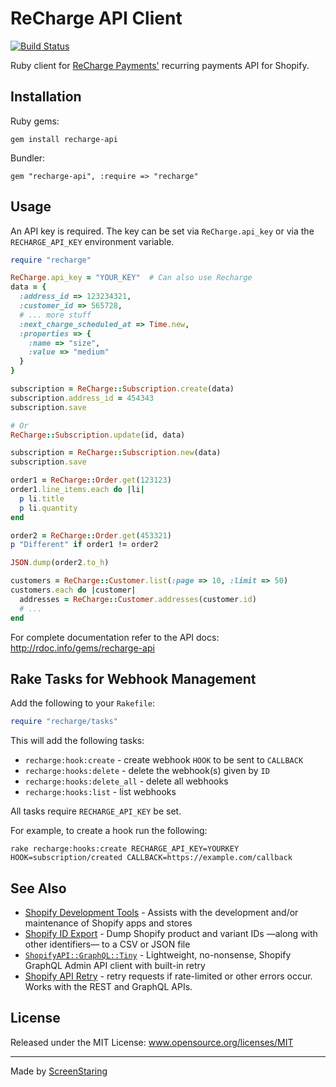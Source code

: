 # ReCharge API Client

[![Build Status](https://travis-ci.org/ScreenStaring/recharge-api.svg?branch=master)](https://travis-ci.org/ScreenStaring/recharge-api)

Ruby client for [ReCharge Payments'](https://rechargepayments.com/developers)
recurring payments API for Shopify.

## Installation

Ruby gems:

    gem install recharge-api

Bundler:

    gem "recharge-api", :require => "recharge"

## Usage

An API key is required. The key can be set via `ReCharge.api_key` or via the `RECHARGE_API_KEY`
environment variable.

```rb
require "recharge"

ReCharge.api_key = "YOUR_KEY"  # Can also use Recharge
data = {
  :address_id => 123234321,
  :customer_id => 565728,
  # ... more stuff
  :next_charge_scheduled_at => Time.new,
  :properties => {
    :name => "size",
    :value => "medium"
  }
}

subscription = ReCharge::Subscription.create(data)
subscription.address_id = 454343
subscription.save

# Or
ReCharge::Subscription.update(id, data)

subscription = ReCharge::Subscription.new(data)
subscription.save

order1 = ReCharge::Order.get(123123)
order1.line_items.each do |li|
  p li.title
  p li.quantity
end

order2 = ReCharge::Order.get(453321)
p "Different" if order1 != order2

JSON.dump(order2.to_h)

customers = ReCharge::Customer.list(:page => 10, :limit => 50)
customers.each do |customer|
  addresses = ReCharge::Customer.addresses(customer.id)
  # ...
end
```

For complete documentation refer to the API docs: http://rdoc.info/gems/recharge-api

## Rake Tasks for Webhook Management

Add the following to your `Rakefile`:

```rb
require "recharge/tasks"
```

This will add the following tasks:

  * `recharge:hook:create` - create webhook `HOOK` to be sent to `CALLBACK`
  * `recharge:hooks:delete` - delete the webhook(s) given by `ID`
  * `recharge:hooks:delete_all` - delete all webhooks
  * `recharge:hooks:list` - list webhooks

All tasks require `RECHARGE_API_KEY` be set.

For example, to create a hook run the following:

```
rake recharge:hooks:create RECHARGE_API_KEY=YOURKEY HOOK=subscription/created CALLBACK=https://example.com/callback
```

## See Also

- [Shopify Development Tools](https://github.com/ScreenStaring/shopify-dev-tools) - Assists with the development and/or maintenance of Shopify apps and stores
- [Shopify ID Export](https://github.com/ScreenStaring/shopify_id_export/) - Dump Shopify product and variant IDs —along with other identifiers— to a CSV or JSON file
- [`ShopifyAPI::GraphQL::Tiny`](https://github.com/ScreenStaring/shopify_api-graphql-tiny) - Lightweight, no-nonsense, Shopify GraphQL Admin API client with built-in retry
- [Shopify API Retry](https://github.com/ScreenStaring/shopify_api_retry) -  retry requests if rate-limited or other errors occur. Works with the REST and GraphQL APIs.

## License

Released under the MIT License: www.opensource.org/licenses/MIT

---

Made by [ScreenStaring](http://screenstaring.com)
